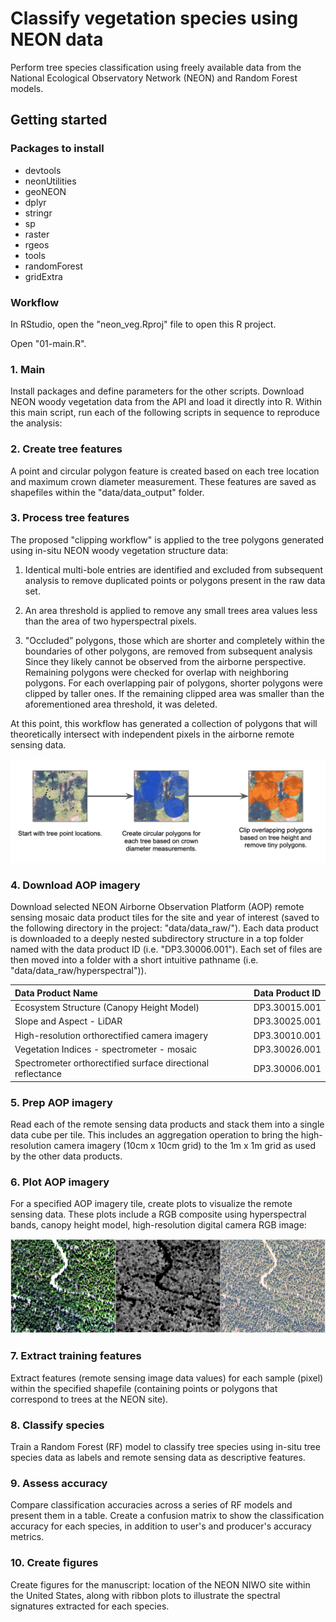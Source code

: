 # Classify vegetation species using NEON data
Perform tree species classification using freely available data from the National Ecological Observatory Network (NEON) and Random Forest models.

## Getting started 

### Packages to install

- devtools
- neonUtilities
- geoNEON 
- dplyr
- stringr
- sp
- raster
- rgeos
- tools
- randomForest
- gridExtra


### Workflow

In RStudio, open the "neon_veg.Rproj" file to open this R project.

Open "01-main.R". 

### 1. Main
Install packages and define parameters for the other scripts. 
Download NEON woody vegetation data from the API and load it directly into R. 
Within this main script, run each of the following scripts in sequence to reproduce the analysis:

### 2. Create tree features
A point and circular polygon feature is created based on each tree location and maximum crown diameter measurement. These features are saved as shapefiles within the "data/data_output" folder. 

### 3. Process tree features
The proposed "clipping workflow" is applied to the tree polygons generated using in-situ NEON woody vegetation structure data:

1. Identical multi-bole entries are identified and excluded from subsequent analysis to remove duplicated points or polygons present in the raw data set.

2. An area threshold is applied to remove any small trees area values less than the area of two hyperspectral pixels.

3. "Occluded” polygons, those which are shorter and completely within the boundaries of other polygons, are removed from subsequent analysis Since they likely cannot be observed from the airborne perspective. Remaining polygons were checked for overlap with neighboring polygons. For each overlapping pair of polygons, shorter polygons were clipped by taller ones. If the remaining clipped area was smaller than the aforementioned area threshold, it was deleted. 

At this point, this workflow has generated a collection of polygons that will theoretically intersect with independent pixels in the airborne remote sensing data.

![Image of Clipping Workflow](https://github.com/earthlab/neon-veg/blob/master/images/clipping%20workflow.png)

### 4. Download AOP imagery

Download selected NEON Airborne Observation Platform (AOP) remote sensing mosaic data product tiles for the site and year of interest (saved to the following directory in the project: "data/data_raw/"). Each data product is downloaded to a deeply nested subdirectory structure in a top folder named with the data product ID (i.e. "DP3.30006.001"). Each set of files are then moved into a folder with a short intuitive pathname (i.e. "data/data_raw/hyperspectral")). 

| Data Product Name                                    | Data Product ID |
| :---                                                   | ---             |
| Ecosystem Structure (Canopy Height Model)             | DP3.30015.001   |
| Slope and Aspect - LiDAR                              | DP3.30025.001   |
| High-resolution orthorectified camera imagery  | DP3.30010.001   |
| Vegetation Indices - spectrometer - mosaic            | DP3.30026.001   |
| Spectrometer orthorectified surface directional reflectance | DP3.30006.001| 

### 5. Prep AOP imagery

Read each of the remote sensing data products and stack them into a single data cube per tile. This includes an aggregation operation to bring the high-resolution camera imagery (10cm x 10cm grid) to the 1m x 1m grid as used by the other data products. 

### 6. Plot AOP imagery

For a specified AOP imagery tile, create plots to visualize the remote sensing data. 
These plots include a RGB composite using hyperspectral bands, canopy height model, high-resolution digital camera RGB image:

![Image of AOP images](https://github.com/earthlab/neon-veg/blob/master/images/aop%20images.png) 


### 7. Extract training features 

Extract features (remote sensing image data values) for each sample (pixel) within the specified shapefile (containing points or polygons that correspond to trees at the NEON site).


### 8. Classify species 

Train a Random Forest (RF) model to classify tree species using in-situ tree species data as labels and remote sensing data as descriptive features. 


### 9. Assess accuracy

Compare classification accuracies across a series of RF models and present them in a table. 
Create a confusion matrix to show the classification accuracy for each species, in addition to user's and producer's accuracy metrics. 

### 10. Create figures 

Create figures for the manuscript: location of the NEON NIWO site within the United States, along with ribbon plots to illustrate the spectral signatures extracted for each species. 

